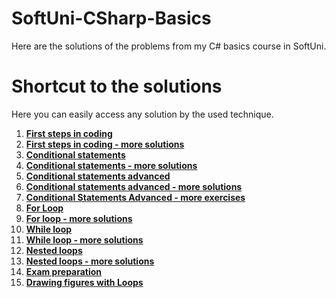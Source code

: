 # SoftUni-CSharp-Basics
Here are the solutions of the problems from my C# basics course in SoftUni.

# Shortcut to the solutions
Here you can easily access any solution by the used technique.

1. [**First steps in coding**](https://github.com/StanchosCodes/SoftUni-CSharp-Basics/tree/main/First%20steps%20in%20coding)
2. [**First steps in coding - more solutions**](https://github.com/StanchosCodes/SoftUni-CSharp-Basics/tree/main/First%20steps%20in%20coding%20exercise)
3. [**Conditional statements**](https://github.com/StanchosCodes/SoftUni-CSharp-Basics/tree/main/Conditional%20Statements%20Solutions)
4. [**Conditional statements - more solutions**](https://github.com/StanchosCodes/SoftUni-CSharp-Basics/tree/main/Conditional%20Statements%20Exercise%20Solutions)
5. [**Conditional statements advanced**](https://github.com/StanchosCodes/SoftUni-CSharp-Basics/tree/main/Solutions%20from%20Conditional%20Statements%20Advanced)
6. [**Conditional statements advanced - more solutions**](https://github.com/StanchosCodes/SoftUni-CSharp-Basics/tree/main/More%20solutions%20from%20Conditional%20Statements%20Advanced)
7. [**Conditional Statements Advanced - more exercises**](https://github.com/StanchosCodes/SoftUni-CSharp-Basics/tree/main/Coditional%20statement%20advanced%20more%20exercises)
8. [**For Loop**](https://github.com/StanchosCodes/SoftUni-CSharp-Basics/tree/main/Solutions%20from%20For%20Loop)
9. [**For loop - more solutions**](https://github.com/StanchosCodes/SoftUni-CSharp-Basics/tree/main/More%20solutions%20from%20For%20Loop)
10. [**While loop**](https://github.com/StanchosCodes/SoftUni-CSharp-Basics/tree/main/Solutions%20from%20While%20Loop)
11. [**While loop - more solutions**](https://github.com/StanchosCodes/SoftUni-CSharp-Basics/tree/main/More%20solutions%20from%20While%20Loop)
12. [**Nested loops**](https://github.com/StanchosCodes/SoftUni-CSharp-Basics/tree/main/Solutions%20from%20Nested%20Loops)
13. [**Nested loops - more solutions**](https://github.com/StanchosCodes/SoftUni-CSharp-Basics/tree/main/More%20%20solutions%20from%20Nested%20Loops)
14. [**Exam preparation**](https://github.com/StanchosCodes/SoftUni-CSharp-Basics/tree/main/Exam%20preparation%20problems%20and%20solutions)
15. [**Drawing figures with Loops**](https://github.com/StanchosCodes/SoftUni-CSharp-Basics/tree/main/Drawing%20figures%20with%20loops)

